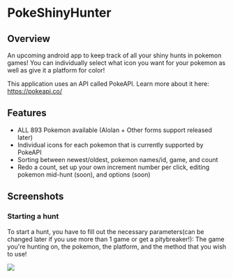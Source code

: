 # PokeShinyHunter
## Overview

An upcoming android app to keep track of all your shiny hunts in pokemon games! You can individually select what icon you want 
for your pokemon as well as give it a platform for color!

This application uses an API called PokeAPI. Learn more about it here: https://pokeapi.co/

## Features

* ALL 893 Pokemon available (Alolan + Other forms support released later)
* Individual icons for each pokemon that is currently supported by PokeAPI
* Sorting between newest/oldest, pokemon names/id, game, and count
* Redo a count, set up your own increment number per click, editing pokemon mid-hunt (soon), and options (soon)

## Screenshots 


### Starting a hunt
To start a hunt, you have to fill out the necessary parameters(can be changed later if you use more than 1 game or get a pitybreaker!): 
The game you're hunting on, the pokemon, the platform, and the method that you wish to use!

![](https://github.com/larryngo97/PokeShinyHunter/blob/master/demo/select_game.png?raw=true) 
